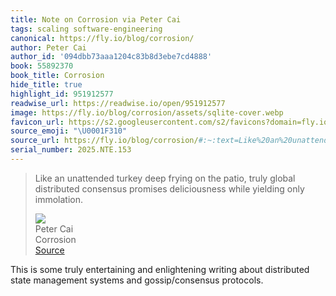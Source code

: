 ```yaml
---
title: Note on Corrosion via Peter Cai
tags: scaling software-engineering
canonical: https://fly.io/blog/corrosion/
author: Peter Cai
author_id: '094dbb73aaa1204c83b8d3ebe7cd4888'
book: 55892370
book_title: Corrosion
hide_title: true
highlight_id: 951912577
readwise_url: https://readwise.io/open/951912577
image: https://fly.io/blog/corrosion/assets/sqlite-cover.webp
favicon_url: https://s2.googleusercontent.com/s2/favicons?domain=fly.io
source_emoji: "\U0001F310"
source_url: https://fly.io/blog/corrosion/#:~:text=Like%20an%20unattended,yielding%20only%20immolation.
serial_number: 2025.NTE.153
---
```

> Like an unattended turkey deep frying on the patio, truly global distributed consensus promises deliciousness while yielding only immolation.
> <div class="quoteback-footer"><div class="quoteback-avatar"><img class="mini-favicon" src="https://s2.googleusercontent.com/s2/favicons?domain=fly.io"></div><div class="quoteback-metadata"><div class="metadata-inner"><span style="display:none">FROM:</span><div aria-label="Peter Cai" class="quoteback-author"> Peter Cai</div><div aria-label="Corrosion" class="quoteback-title"> Corrosion</div></div></div><div class="quoteback-backlink"><a target="_blank" aria-label="go to the full text of this quotation" rel="noopener" href="https://fly.io/blog/corrosion/#:~:text=Like%20an%20unattended,yielding%20only%20immolation." class="quoteback-arrow"> Source</a></div></div>

This is some truly entertaining and enlightening writing about distributed state management systems and gossip/consensus protocols. 